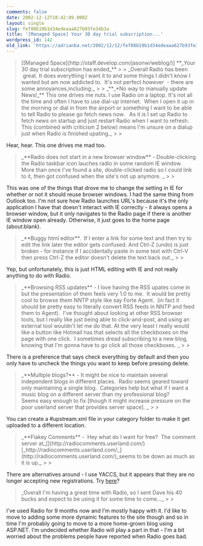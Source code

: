 ```yaml
---
comments: false
date: 2002-12-12T18:42:09.000Z
layout: single
slug: fef88b19b1d34edeaaa627b93fe34b3a
title: '[Managed Space] Your 30 day trial subscription...'
wordpress_id: 142
old_link: 'https://adrianba.net/2002/12/12/fef88b19b1d34edeaaa627b93fe34b3a/'
---
```

<blockquote>[[Managed
Space](http://staff.develop.com/jasonw/weblog/)] **_Your 30 day trial subscription has
ended_**
> 
> _Overall Radio has been  great. It
does everything I want it to and some things I didn't know I
wanted but am now addicted to.  It's not perfect however 
- there are some annoyances,including:_
> 
> _**_*No way to manually
update News!_** This one drives me nuts. I use
Radio on a laptop. It's not all the time and often I have to use
dial-up internet.  When I open it up in the morning or dial in
from the airport or something I want to be able to tell Radio to
please go fetch news now.   As it is I set up Radio to
fetch news on startup and just restart Radio when I want to
refresh.  This (combined with criticism 2 below) means I'm
unsure on a dialup just when Radio is finished
upating._
> 
> </blockquote>

Hear, hear. This one drives me mad too.

<blockquote>_**Radio does not start in a new browser
window** - Double-clicking the Radio taskbar icon lauches
radio in some random IE window.  More than once I've found a
site, double-clicked radio so I could link to it, then got confused
when the site's not up anymore. _
> 
> </blockquote>

This was one of the things that drove me to change the setting
in IE for whether or not it should reuse browser windows. I had the
same thing from Outlook too. I'm not sure how Radio launches URL's
because it's the only application I have that doesn't interact with
IE correctly - it always opens a browser window, but it only
navigates to the Radio page if there is another IE window open
already. Otherwise, it just goes to the home page
(about:blank).

<blockquote>_**Buggy html editor**.  If I enter a link
for some text and then try to edit the link later the editor gets
confused. And Ctrl-Z (undo) is just broken - for instance if I
accidentally paste in some text with Ctrl-V then press Ctrl-Z the
editor doesn't delete the text back out._
> 
> </blockquote>

Yep, but unfortunately, this is just HTML editing with IE and
not really anything to do with Radio.

<blockquote>_**Browsing RSS updates** - I love having the
RSS upates come in but the presentation of them feels very 1.0 to
me.  It would be pretty cool to browse them NNTP style like
say Forte Agent.  (in fact it should be pretty easy to
literally convert RSS feeds in NNTP and feed them to Agent). 
I've thought about looking at other RSS browser tools, but I really
like just being able to click-and-post, and using an external tool
wouldn't let me do that. At the very least I really would
like a button like Hotmail has that selects all the checkboxes
on the page with one click.  I sometimes dread subscribing to
a new blog, knowing that I'm gonna have to go click all those
checkboxes. _
> 
> </blockquote>

There is a preference that says check everything by default and
then you only have to uncheck the things you want to keep before
pressing delete.

<blockquote>_**Multiple blogs?** - It might be nice to
maintain several independent blogs in different places.  Radio
seems geared toward only maintaining a single blog. 
Categories help but what if I want a music blog on a different
server than my professional blog?  Seems easy enough
to fix [though it might increase pressure on the poor userland
server that provides server space]. _
> 
> </blockquote>

You can create a #upstream.xml file in your category folder to
make it get uploaded to a different location.

<blockquote>_**Flakey Comments** -  Hey what do I want
for free?  The comment server at_[](http://radiocomments.userland.com/)[_http://radiocomments.userland.com/_](http://radiocomments.userland.com/)_seems to be
down as much as it is up._
> 
> </blockquote>

There are alternatives around - I use YACCS, but it appears that
they are no longer accepting new registrations. Try
[here](http://archives.blogspot.com/#7185775)?

<blockquote>_Overall I'm having a great time with Radio, so I sent Dave
his 40 bucks and expect to be using it for some time to
come..._
> 
> </blockquote>

I've used Radio for 9 months now and I'm mostly happy with it.
I'd like to move to adding some more dynamic features to the site
though and so in time I'm probably going to move to a more
home-grown blog using ASP.NET. I'm undecided whether Radio will
play a part in that - I'm a bit worried about the problems people
have reported when Radio goes bad.
